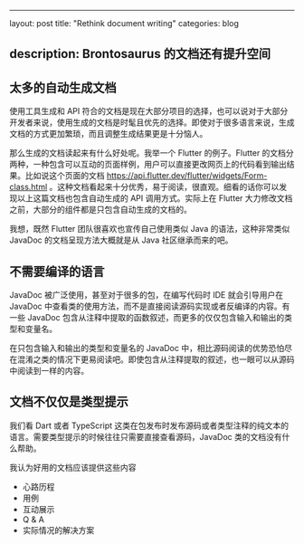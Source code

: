 * * *

layout: post
title: "Rethink document writing"
categories: blog

## description: Brontosaurus 的文档还有提升空间

## 太多的自动生成文档

使用工具生成和 API 符合的文档是现在大部分项目的选择，也可以说对于大部分开发者来说，使用生成的文档是时髦且优先的选择。即使对于很多语言来说，生成文档的方式更加繁琐，而且调整生成结果更是十分恼人。

那么生成的文档读起来有什么好处呢。我举一个 Flutter 的例子。Flutter 的文档分两种，一种包含可以互动的页面样例，用户可以直接更改网页上的代码看到输出结果。比如说这个页面的文档 <https://api.flutter.dev/flutter/widgets/Form-class.html> 。这种文档看起来十分优秀，易于阅读，很直观。细看的话你可以发现以上这篇文档也包含自动生成的 API 调用方式。实际上在 Flutter 大力修改文档之前，大部分的组件都是只包含自动生成的文档的。

我想，既然 Flutter 团队很喜欢也宣传自己使用类似 Java 的语法，这种非常类似 JavaDoc 的文档呈现方法大概就是从 Java 社区继承而来的吧。

## 不需要编译的语言

JavaDoc 被广泛使用，甚至对于很多的包，在编写代码时 IDE 就会引导用户在 JavaDoc 中查看类的使用方法，而不是直接阅读源码实现或者反编译的内容。有一些 JavaDoc 包含从注释中提取的函数叙述，而更多的仅仅包含输入和输出的类型和变量名。

在只包含输入和输出的类型和变量名的 JavaDoc 中，相比源码阅读的优势恐怕尽在混淆之类的情况下更易阅读吧。即使包含从注释提取的叙述，也一眼可以从源码中阅读到一样的内容。

## 文档不仅仅是类型提示

我们看 Dart 或者 TypeScript 这类在包发布时发布源码或者类型注释的纯文本的语言。需要类型提示的时候往往只需要直接查看源码，JavaDoc 类的文档没有什么帮助。

我认为好用的文档应该提供这些内容

-   心路历程
-   用例
-   互动展示
-   Q & A
-   实际情况的解决方案
